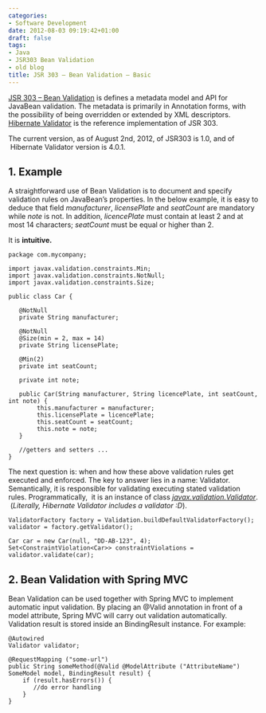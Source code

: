 ```yaml
---
categories:
- Software Development
date: 2012-08-03 09:19:42+01:00
draft: false
tags:
- Java
- JSR303 Bean Validation
- old blog
title: JSR 303 – Bean Validation – Basic
---
```

[JSR 303 – Bean Validation](http://jcp.org/en/jsr/detail?id=303) is defines a metadata model and API for JavaBean validation. The metadata is primarily in Annotation forms, with the possibility of being overridden or extended by XML descriptors. [Hibernate Validator](http://www.hibernate.org/subprojects/validator.html) is the reference implementation of JSR 303.

The current version, as of August 2nd, 2012, of JSR303 is 1.0, and of  Hibernate Validator version is 4.0.1.

## 1\. Example

A straightforward use of Bean Validation is to document and specify validation rules on JavaBean’s properties. In the below example, it is easy to deduce that field _manufacturer_, _licensePlate_ and _seatCount_ are mandatory while _note_ is not. In addition, _licencePlate_ must contain at least 2 and at most 14 characters; _seatCount_ must be equal or higher than 2.

It is **intuitive.**

```
package com.mycompany;
 
import javax.validation.constraints.Min;
import javax.validation.constraints.NotNull;
import javax.validation.constraints.Size;
 
public class Car {
 
   @NotNull
   private String manufacturer;
 
   @NotNull
   @Size(min = 2, max = 14)
   private String licensePlate;
 
   @Min(2)
   private int seatCount;
 
   private int note;
 
   public Car(String manufacturer, String licencePlate, int seatCount, int note) {
        this.manufacturer = manufacturer;
        this.licensePlate = licencePlate;
        this.seatCount = seatCount;
        this.note = note;
   }
 
   //getters and setters ...
}
```

The next question is: when and how these above validation rules get executed and enforced. The key to answer lies in a name: Validator. Semantically, it is responsible for validating executing stated validation rules. Programmatically,  it is an instance of class [_javax.validation.Validator_](http://docs.oracle.com/javaee/6/api/javax/validation/Validator.html).  (_Literally, Hibernate Validator includes a validator :D_).

```
ValidatorFactory factory = Validation.buildDefaultValidatorFactory();
validator = factory.getValidator();
 
Car car = new Car(null, "DD-AB-123", 4);
Set<ConstraintViolation<Car>> constraintViolations = validator.validate(car);
```

## 2\. Bean Validation with Spring MVC

Bean Validation can be used together with Spring MVC to implement automatic input validation. By placing an @Valid annotation in front of a model attribute, Spring MVC will carry out validation automatically. Validation result is stored inside an BindingResult instance. For example:

```
@Autowired
Validator validator;
 
@RequestMapping ("some-url")
public String someMethod(@Valid @ModelAttribute ("AttributeName") SomeModel model, BindingResult result) {
    if (result.hasErrors()) {
       //do error handling
    }
}
```